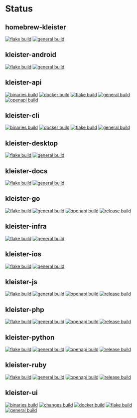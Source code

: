 # Status

## homebrew-kleister
[![flake build](https://github.com/kleister/homebrew-kleister/actions/workflows/flake.yml/badge.svg)](https://github.com/kleister/homebrew-kleister/actions/workflows/flake.yml) [![general build](https://github.com/kleister/homebrew-kleister/actions/workflows/general.yml/badge.svg)](https://github.com/kleister/homebrew-kleister/actions/workflows/general.yml)

## kleister-android
[![flake build](https://github.com/kleister/kleister-android/actions/workflows/flake.yml/badge.svg)](https://github.com/kleister/kleister-android/actions/workflows/flake.yml) [![general build](https://github.com/kleister/kleister-android/actions/workflows/general.yml/badge.svg)](https://github.com/kleister/kleister-android/actions/workflows/general.yml)

## kleister-api
[![binaries build](https://github.com/kleister/kleister-api/actions/workflows/binaries.yml/badge.svg)](https://github.com/kleister/kleister-api/actions/workflows/binaries.yml) [![docker build](https://github.com/kleister/kleister-api/actions/workflows/docker.yml/badge.svg)](https://github.com/kleister/kleister-api/actions/workflows/docker.yml) [![flake build](https://github.com/kleister/kleister-api/actions/workflows/flake.yml/badge.svg)](https://github.com/kleister/kleister-api/actions/workflows/flake.yml) [![general build](https://github.com/kleister/kleister-api/actions/workflows/general.yml/badge.svg)](https://github.com/kleister/kleister-api/actions/workflows/general.yml) [![openapi build](https://github.com/kleister/kleister-api/actions/workflows/openapi.yml/badge.svg)](https://github.com/kleister/kleister-api/actions/workflows/openapi.yml)

## kleister-cli
[![binaries build](https://github.com/kleister/kleister-cli/actions/workflows/binaries.yml/badge.svg)](https://github.com/kleister/kleister-cli/actions/workflows/binaries.yml) [![docker build](https://github.com/kleister/kleister-cli/actions/workflows/docker.yml/badge.svg)](https://github.com/kleister/kleister-cli/actions/workflows/docker.yml) [![flake build](https://github.com/kleister/kleister-cli/actions/workflows/flake.yml/badge.svg)](https://github.com/kleister/kleister-cli/actions/workflows/flake.yml) [![general build](https://github.com/kleister/kleister-cli/actions/workflows/general.yml/badge.svg)](https://github.com/kleister/kleister-cli/actions/workflows/general.yml)

## kleister-desktop
[![flake build](https://github.com/kleister/kleister-desktop/actions/workflows/flake.yml/badge.svg)](https://github.com/kleister/kleister-desktop/actions/workflows/flake.yml) [![general build](https://github.com/kleister/kleister-desktop/actions/workflows/general.yml/badge.svg)](https://github.com/kleister/kleister-desktop/actions/workflows/general.yml)

## kleister-docs
[![flake build](https://github.com/kleister/kleister-docs/actions/workflows/flake.yml/badge.svg)](https://github.com/kleister/kleister-docs/actions/workflows/flake.yml) [![general build](https://github.com/kleister/kleister-docs/actions/workflows/general.yml/badge.svg)](https://github.com/kleister/kleister-docs/actions/workflows/general.yml)

## kleister-go
[![flake build](https://github.com/kleister/kleister-go/actions/workflows/flake.yml/badge.svg)](https://github.com/kleister/kleister-go/actions/workflows/flake.yml) [![general build](https://github.com/kleister/kleister-go/actions/workflows/general.yml/badge.svg)](https://github.com/kleister/kleister-go/actions/workflows/general.yml) [![openapi build](https://github.com/kleister/kleister-go/actions/workflows/openapi.yml/badge.svg)](https://github.com/kleister/kleister-go/actions/workflows/openapi.yml) [![release build](https://github.com/kleister/kleister-go/actions/workflows/release.yml/badge.svg)](https://github.com/kleister/kleister-go/actions/workflows/release.yml)

## kleister-infra
[![flake build](https://github.com/kleister/kleister-infra/actions/workflows/flake.yml/badge.svg)](https://github.com/kleister/kleister-infra/actions/workflows/flake.yml) [![general build](https://github.com/kleister/kleister-infra/actions/workflows/general.yml/badge.svg)](https://github.com/kleister/kleister-infra/actions/workflows/general.yml)

## kleister-ios
[![flake build](https://github.com/kleister/kleister-ios/actions/workflows/flake.yml/badge.svg)](https://github.com/kleister/kleister-ios/actions/workflows/flake.yml) [![general build](https://github.com/kleister/kleister-ios/actions/workflows/general.yml/badge.svg)](https://github.com/kleister/kleister-ios/actions/workflows/general.yml)

## kleister-js
[![flake build](https://github.com/kleister/kleister-js/actions/workflows/flake.yml/badge.svg)](https://github.com/kleister/kleister-js/actions/workflows/flake.yml) [![general build](https://github.com/kleister/kleister-js/actions/workflows/general.yml/badge.svg)](https://github.com/kleister/kleister-js/actions/workflows/general.yml) [![openapi build](https://github.com/kleister/kleister-js/actions/workflows/openapi.yml/badge.svg)](https://github.com/kleister/kleister-js/actions/workflows/openapi.yml) [![release build](https://github.com/kleister/kleister-js/actions/workflows/release.yml/badge.svg)](https://github.com/kleister/kleister-js/actions/workflows/release.yml)

## kleister-php
[![flake build](https://github.com/kleister/kleister-php/actions/workflows/flake.yml/badge.svg)](https://github.com/kleister/kleister-php/actions/workflows/flake.yml) [![general build](https://github.com/kleister/kleister-php/actions/workflows/general.yml/badge.svg)](https://github.com/kleister/kleister-php/actions/workflows/general.yml) [![openapi build](https://github.com/kleister/kleister-php/actions/workflows/openapi.yml/badge.svg)](https://github.com/kleister/kleister-php/actions/workflows/openapi.yml) [![release build](https://github.com/kleister/kleister-php/actions/workflows/release.yml/badge.svg)](https://github.com/kleister/kleister-php/actions/workflows/release.yml)

## kleister-python
[![flake build](https://github.com/kleister/kleister-python/actions/workflows/flake.yml/badge.svg)](https://github.com/kleister/kleister-python/actions/workflows/flake.yml) [![general build](https://github.com/kleister/kleister-python/actions/workflows/general.yml/badge.svg)](https://github.com/kleister/kleister-python/actions/workflows/general.yml) [![openapi build](https://github.com/kleister/kleister-python/actions/workflows/openapi.yml/badge.svg)](https://github.com/kleister/kleister-python/actions/workflows/openapi.yml) [![release build](https://github.com/kleister/kleister-python/actions/workflows/release.yml/badge.svg)](https://github.com/kleister/kleister-python/actions/workflows/release.yml)

## kleister-ruby
[![flake build](https://github.com/kleister/kleister-ruby/actions/workflows/flake.yml/badge.svg)](https://github.com/kleister/kleister-ruby/actions/workflows/flake.yml) [![general build](https://github.com/kleister/kleister-ruby/actions/workflows/general.yml/badge.svg)](https://github.com/kleister/kleister-ruby/actions/workflows/general.yml) [![openapi build](https://github.com/kleister/kleister-ruby/actions/workflows/openapi.yml/badge.svg)](https://github.com/kleister/kleister-ruby/actions/workflows/openapi.yml) [![release build](https://github.com/kleister/kleister-ruby/actions/workflows/release.yml/badge.svg)](https://github.com/kleister/kleister-ruby/actions/workflows/release.yml)

## kleister-ui
[![binaries build](https://github.com/kleister/kleister-ui/actions/workflows/binaries.yml/badge.svg)](https://github.com/kleister/kleister-ui/actions/workflows/binaries.yml) [![changes build](https://github.com/kleister/kleister-ui/actions/workflows/changes.yml/badge.svg)](https://github.com/kleister/kleister-ui/actions/workflows/changes.yml) [![docker build](https://github.com/kleister/kleister-ui/actions/workflows/docker.yml/badge.svg)](https://github.com/kleister/kleister-ui/actions/workflows/docker.yml) [![flake build](https://github.com/kleister/kleister-ui/actions/workflows/flake.yml/badge.svg)](https://github.com/kleister/kleister-ui/actions/workflows/flake.yml) [![general build](https://github.com/kleister/kleister-ui/actions/workflows/general.yml/badge.svg)](https://github.com/kleister/kleister-ui/actions/workflows/general.yml)
